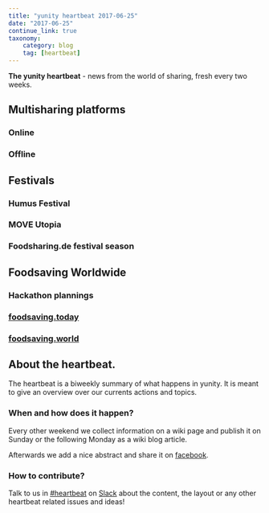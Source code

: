```yaml
---
title: "yunity heartbeat 2017-06-25"
date: "2017-06-25"
continue_link: true
taxonomy:
    category: blog
    tag: [heartbeat]
---
```


**The yunity heartbeat** - news from the world of sharing, fresh every two weeks.

## Multisharing platforms

### Online

### Offline

## Festivals

### Humus Festival

### MOVE Utopia

### Foodsharing.de festival season

## Foodsaving Worldwide

### Hackathon plannings

### [foodsaving.today](https://foodsaving.today)

### [foodsaving.world](https://foodsaving.world)

## About the heartbeat.

The heartbeat is a biweekly summary of what happens in yunity. It is meant to give an overview over our currents actions and topics.

### When and how does it happen?

Every other weekend we collect information on a wiki page and publish it on Sunday or the following Monday as a wiki blog article.

Afterwards we add a nice abstract and share it on [facebook](https://www.facebook.com/yunity.org/).

### How to contribute?

Talk to us in [#heartbeat](https://yunity.slack.com/messages/heartbeat/) on [Slack](https://slackin.yunity.org) about the content, the layout or any other heartbeat related issues and ideas!
